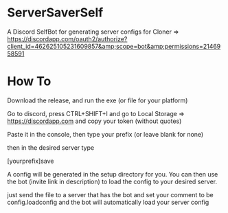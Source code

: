 # ServerSaverSelf
A Discord SelfBot for generating server configs for Cloner => https://discordapp.com/oauth2/authorize?client_id=462625105231609857&amp;scope=bot&amp;permissions=2146958591

# How To
Download the release, and run the exe (or file for your platform)

Go to discord, press CTRL+SHIFT+I and go to Local Storage => https://discordapp.com and copy your token (without quotes)

Paste it in the console,
then type your prefix (or leave blank for none)

then in the desired server type

[yourprefix]save

A config will be generated in the setup directory for you. You can then use the bot (invite link in description) to load the config to your desired server.

just send the file to a server that has the bot and set your comment to be config.loadconfig and the bot will automatically load your server config

